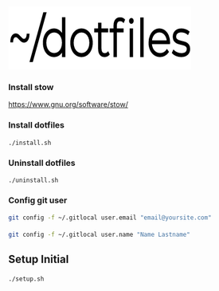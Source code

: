 ![dotfiles-logo](./assets/logo.png)

### Install stow

https://www.gnu.org/software/stow/

### Install dotfiles

```
./install.sh
```

### Uninstall dotfiles

```
./uninstall.sh
```

### Config git user

```sh
git config -f ~/.gitlocal user.email "email@yoursite.com"

git config -f ~/.gitlocal user.name "Name Lastname"
```

## Setup Initial

```sh
./setup.sh
```
